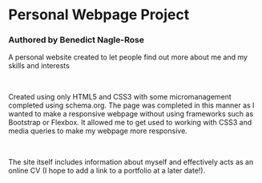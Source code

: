 <!DOCTYPE html>
<html>
<head>
	<title>Introduction to the project</title>
</head>
<body>
   <h1>Personal Webpage Project</h1>

<h3>Authored by Benedict Nagle-Rose</h3>

<p>
	A personal website created to let people find out more about me and my skills and interests
</p>
<br>
<p>
	Created using only HTML5 and CSS3 with some micromanagement completed using schema.org. The page was completed in this manner as I wanted to make a responsive webpage without using frameworks such as Bootstrap or Flexbox. It allowed me to get used to working with CSS3 and media queries to make my webpage more responsive. 
</p>
<br>
<p>
	The site itself includes information about myself and effectively acts as an online CV (I hope to add a link to a portfolio at a later date!).
</p>
</body>
</html>
